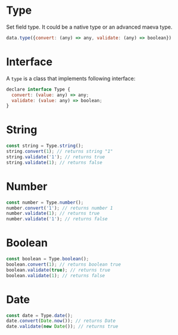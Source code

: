Type
===

Set field type. It could be a native type or an advanced maeva type.

```javascript
data.type({convert: (any) => any, validate: (any) => boolean})
```

# Interface

A `type` is a class that implements following interface:

```javascript
declare interface Type {
  convert: (value: any) => any;
  validate: (value: any) => boolean;
}
```

# String

```javascript
const string = Type.string();
string.convert(1); // returns string "1"
string.validate('1'); // returns true
string.validate(1); // returns false
```

# Number

```javascript
const number = Type.number();
number.convert('1'); // returns number 1
number.validate(1); // returns true
number.validate('1'); // returns false
```

# Boolean

```javascript
const boolean = Type.boolean();
boolean.convert(1); // returns boolean true
boolean.validate(true); // returns true
boolean.validate(1); // returns false
```

# Date

```javascript
const date = Type.date();
date.convert(Date.now()); // returns Date
date.validate(new Date()); // returns true
```
